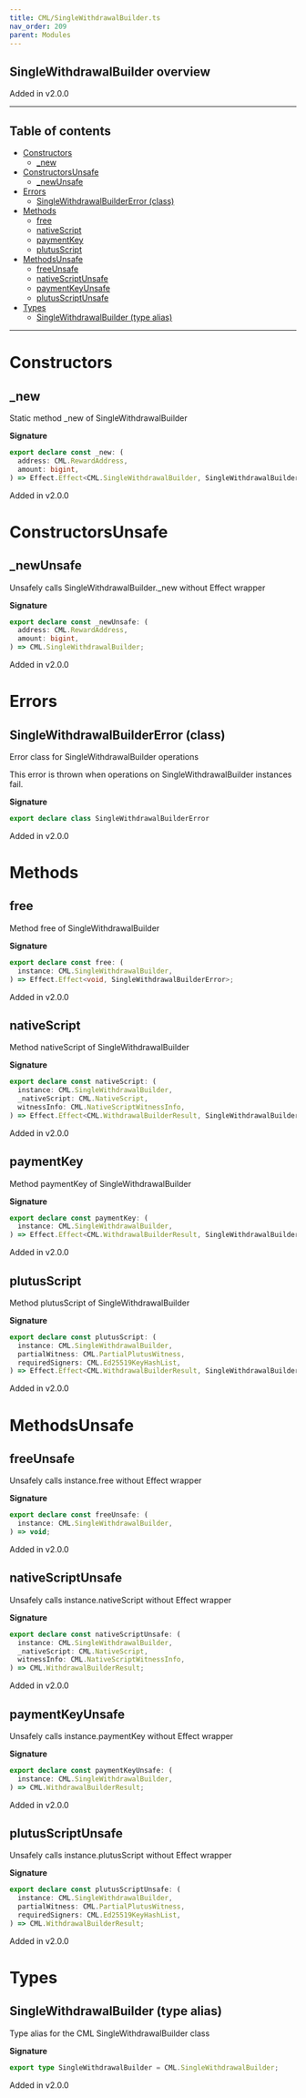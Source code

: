 ```yaml
---
title: CML/SingleWithdrawalBuilder.ts
nav_order: 209
parent: Modules
---
```


## SingleWithdrawalBuilder overview

Added in v2.0.0

---

<h2 class="text-delta">Table of contents</h2>

- [Constructors](#constructors)
  - [\_new](#_new)
- [ConstructorsUnsafe](#constructorsunsafe)
  - [\_newUnsafe](#_newunsafe)
- [Errors](#errors)
  - [SingleWithdrawalBuilderError (class)](#singlewithdrawalbuildererror-class)
- [Methods](#methods)
  - [free](#free)
  - [nativeScript](#nativescript)
  - [paymentKey](#paymentkey)
  - [plutusScript](#plutusscript)
- [MethodsUnsafe](#methodsunsafe)
  - [freeUnsafe](#freeunsafe)
  - [nativeScriptUnsafe](#nativescriptunsafe)
  - [paymentKeyUnsafe](#paymentkeyunsafe)
  - [plutusScriptUnsafe](#plutusscriptunsafe)
- [Types](#types)
  - [SingleWithdrawalBuilder (type alias)](#singlewithdrawalbuilder-type-alias)

---

# Constructors

## \_new

Static method \_new of SingleWithdrawalBuilder

**Signature**

```ts
export declare const _new: (
  address: CML.RewardAddress,
  amount: bigint,
) => Effect.Effect<CML.SingleWithdrawalBuilder, SingleWithdrawalBuilderError>;
```

Added in v2.0.0

# ConstructorsUnsafe

## \_newUnsafe

Unsafely calls SingleWithdrawalBuilder.\_new without Effect wrapper

**Signature**

```ts
export declare const _newUnsafe: (
  address: CML.RewardAddress,
  amount: bigint,
) => CML.SingleWithdrawalBuilder;
```

Added in v2.0.0

# Errors

## SingleWithdrawalBuilderError (class)

Error class for SingleWithdrawalBuilder operations

This error is thrown when operations on SingleWithdrawalBuilder instances fail.

**Signature**

```ts
export declare class SingleWithdrawalBuilderError
```

Added in v2.0.0

# Methods

## free

Method free of SingleWithdrawalBuilder

**Signature**

```ts
export declare const free: (
  instance: CML.SingleWithdrawalBuilder,
) => Effect.Effect<void, SingleWithdrawalBuilderError>;
```

Added in v2.0.0

## nativeScript

Method nativeScript of SingleWithdrawalBuilder

**Signature**

```ts
export declare const nativeScript: (
  instance: CML.SingleWithdrawalBuilder,
  _nativeScript: CML.NativeScript,
  witnessInfo: CML.NativeScriptWitnessInfo,
) => Effect.Effect<CML.WithdrawalBuilderResult, SingleWithdrawalBuilderError>;
```

Added in v2.0.0

## paymentKey

Method paymentKey of SingleWithdrawalBuilder

**Signature**

```ts
export declare const paymentKey: (
  instance: CML.SingleWithdrawalBuilder,
) => Effect.Effect<CML.WithdrawalBuilderResult, SingleWithdrawalBuilderError>;
```

Added in v2.0.0

## plutusScript

Method plutusScript of SingleWithdrawalBuilder

**Signature**

```ts
export declare const plutusScript: (
  instance: CML.SingleWithdrawalBuilder,
  partialWitness: CML.PartialPlutusWitness,
  requiredSigners: CML.Ed25519KeyHashList,
) => Effect.Effect<CML.WithdrawalBuilderResult, SingleWithdrawalBuilderError>;
```

Added in v2.0.0

# MethodsUnsafe

## freeUnsafe

Unsafely calls instance.free without Effect wrapper

**Signature**

```ts
export declare const freeUnsafe: (
  instance: CML.SingleWithdrawalBuilder,
) => void;
```

Added in v2.0.0

## nativeScriptUnsafe

Unsafely calls instance.nativeScript without Effect wrapper

**Signature**

```ts
export declare const nativeScriptUnsafe: (
  instance: CML.SingleWithdrawalBuilder,
  _nativeScript: CML.NativeScript,
  witnessInfo: CML.NativeScriptWitnessInfo,
) => CML.WithdrawalBuilderResult;
```

Added in v2.0.0

## paymentKeyUnsafe

Unsafely calls instance.paymentKey without Effect wrapper

**Signature**

```ts
export declare const paymentKeyUnsafe: (
  instance: CML.SingleWithdrawalBuilder,
) => CML.WithdrawalBuilderResult;
```

Added in v2.0.0

## plutusScriptUnsafe

Unsafely calls instance.plutusScript without Effect wrapper

**Signature**

```ts
export declare const plutusScriptUnsafe: (
  instance: CML.SingleWithdrawalBuilder,
  partialWitness: CML.PartialPlutusWitness,
  requiredSigners: CML.Ed25519KeyHashList,
) => CML.WithdrawalBuilderResult;
```

Added in v2.0.0

# Types

## SingleWithdrawalBuilder (type alias)

Type alias for the CML SingleWithdrawalBuilder class

**Signature**

```ts
export type SingleWithdrawalBuilder = CML.SingleWithdrawalBuilder;
```

Added in v2.0.0
